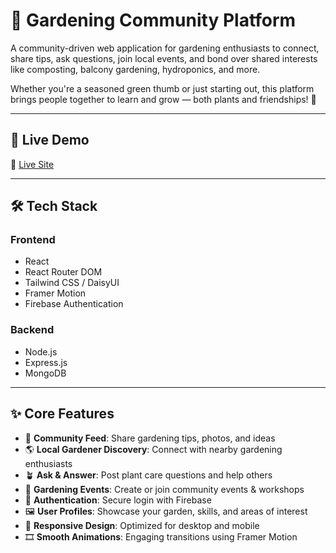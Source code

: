 # 🌱 Gardening Community Platform

A community-driven web application for gardening enthusiasts to connect, share tips, ask questions, join local events, and bond over shared interests like composting, balcony gardening, hydroponics, and more.

Whether you're a seasoned green thumb or just starting out, this platform brings people together to learn and grow — both plants and friendships! 🌿


---

## 🚀 Live Demo

🔗 [Live Site](https://simple-firebase-aa7ab.web.app/) 

---

## 🛠️ Tech Stack

### **Frontend**
- React
- React Router DOM
- Tailwind CSS / DaisyUI
- Framer Motion
- Firebase Authentication

### **Backend**
- Node.js
- Express.js
- MongoDB 

---

## ✨ Core Features

- 🌿 **Community Feed**: Share gardening tips, photos, and ideas
- 🌎 **Local Gardener Discovery**: Connect with nearby gardening enthusiasts
- 🪴 **Ask & Answer**: Post plant care questions and help others
- 📅 **Gardening Events**: Create or join community events & workshops
- 🔐 **Authentication**: Secure login with Firebase
- 🖼️ **User Profiles**: Showcase your garden, skills, and areas of interest
- 📱 **Responsive Design**: Optimized for desktop and mobile
- 🎞️ **Smooth Animations**: Engaging transitions using Framer Motion









